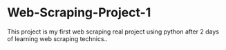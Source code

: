 # Web-Scraping-Project-1
This project is my first web scraping real project using python after 2 days of learning web scraping technics..
